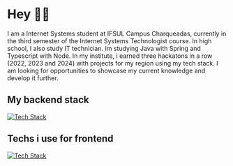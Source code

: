 # Hey 👋🏻

I am a Internet Systems student at IFSUL Campus Charqueadas, currently in the third semester of the Internet Systems Technologist course. In high school, I also study IT technician. Im studying Java with Spring and Typescript with Node. In my institute, i earned three hackatons in a row (2022, 2023 and 2024) with projects for my region using my tech stack. I am looking for opportunities to showcase my current knowledge and develop it further. 

## My backend stack

[![Tech Stack](https://skillicons.dev/icons?i=java,spring,js,ts,nodejs,nest,jest,prisma,express,docker,aws,graphql,mysql,postgresql,sqlite)](https://skillicons.dev)

## Techs i use for frontend

[![Tech Stack](https://skillicons.dev/icons?i=figma,html,css,react,next)](https://skillicons.dev)
